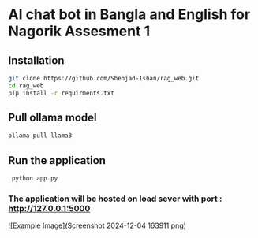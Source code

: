 # AI chat bot in Bangla and English for Nagorik Assesment 1

## Installation

```bash
git clone https://github.com/Shehjad-Ishan/rag_web.git
cd rag_web
pip install -r requirments.txt
```
## Pull ollama model
``` bash
ollama pull llama3

```

## Run the application

```bash
 python app.py

```
### The application will be hosted on load sever with port :  http://127.0.0.1:5000

![Example Image](Screenshot 2024-12-04 163911.png)
